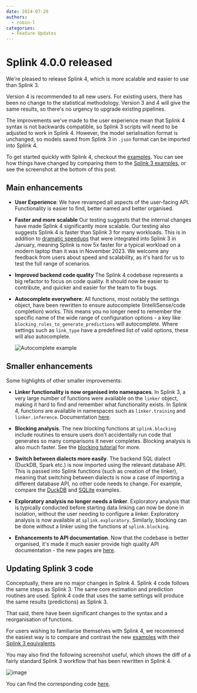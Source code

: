 ```yaml
---
date: 2024-07-20
authors:
  - robin-l
categories:
  - Feature Updates
---
```


# Splink 4.0.0 released

We're pleased to release Splink 4, which is more scalable and easier to use than Splink 3.

Version 4 is recommended to all new users.   For existing users, there has been no change to the statistical methodology. Version 3 and 4 will give the same results, so there's no urgency to upgrade existing pipelines.

The improvements we've made to the user experience mean that Splink 4 syntax is not backwards compatible, so Splink 3 scripts will need to be adjusted to work in Splink 4.  However, the model serialisation format is unchanged, so models saved from Splink 3 in `.json` format can be imported into Splink 4.

To get started quickly with Splink 4, checkout the [examples](../../demos/examples/examples_index.md).  You can see how things have changed by comparing them to the [Splink 3 examples](https://moj-analytical-services.github.io/splink3_legacy_docs/demos/examples/examples_index.html), or see the screenshot at the bottom of this post.

## Main enhancements

- **User Experience**:  We have revamped all aspects of the user-facing API.  Functionality is easier to find, better named and better organised.

- **Faster and more scalable**  Our testing suggests that the internal changes have made Splink 4 significantly more scalable. Our testing also suggests Splink 4 is faster than Splink 3 for many workloads.  This is in addition to [dramatic speedups](https://github.com/moj-analytical-services/splink/pull/1796) that were integrated into Splink 3 in January, meaning Splink is now 5x faster for a typical workload on a modern laptop than it was in November 2023.  We welcome any feedback from users about speed and scalability, as it's hard for us to test the full range of scenarios.

- **Improved backend code quality** The Splink 4 codebase represents a big refactor to focus on code quality.  It should now be easier to contribute, and quicker and easier for the team to fix bugs.

- **Autocomplete everywhere**: All functions, most notably the settings object, have been rewritten to ensure autocomplete (IntelliSense/code completion) works.  This means you no longer need to remember the specific name of the wide range of configuration options - a key like `blocking_rules_to_generate_predictions` will autocomplete.  Where settings such as `link_type` have a predefined list of valid options, these will also autocomplete.

  ![Autocomplete example](https://github.com/user-attachments/assets/305b53ee-d11a-4104-b45f-e5b96db3c973)

## Smaller enhancements

Some highlights of other smaller improvements:

- **Linker functionality is now organised into namespaces**.  In Splink 3, a very large number of functions were available on the `linker` object, making it hard to find and remember what functionality exists.  In Splink 4, functions are available in namespaces such as `linker.training` and `linker.inference`.  Documentation [here](../../api_docs/api_docs_index.md).

- **Blocking analysis**.  The new blocking functions at `splink.blocking` include routines to ensure users don't accidentally run code that generates so many comparisons it never completes.  Blocking analysis is also much faster.  See the [blocking tutorial](../../demos/tutorials/03_Blocking.ipynb) for more.

- **Switch between dialects more easily**.  The backend SQL dialect (DuckDB, Spark etc.) is now imported using the relevant database API.  This is passed into Splink functions (such as creation of the linker), meaning that switching between dialects is now a case of importing a different database API, no other code needs to change. For example, compare the [DuckDB](../../demos/examples/duckdb/deduplicate_50k_synthetic.ipynb) and [SQLite](../../demos/examples/sqlite/deduplicate_50k_synthetic.ipynb) examples.

- **Exploratory analysis no longer needs a linker**.  Exploratory analysis that is typically conducted before starting data linking can now be done in isolation, without the user needing to configure a linker. Exploratory analysis is now available at `splink.exploratory`.  Similarly, blocking can be done without a linker using the functions at `splink.blocking`.

- **Enhancements to API documentation**. Now that the codebase is better organised, it's made it much easier provide high quality API documentation - the new pages are [here](../../api_docs/api_docs_index.md).


## Updating Splink 3 code

Conceptually, there are no major changes in Splink 4. Splink 4 code follows the same steps as Splink 3.  The same core estimation and prediction routines are used.  Splink 4 code that uses the same settings will produce the same results (predictions) as Splink 3.

That said, there have been significant changes to the syntax and a reorganisation of functions.

For users wishing to familiarise themselves with Splink 4, we recommend the easiest way is to compare and contrast the new [examples](../../demos/examples/examples_index.md) with their [Splink 3 equivalents](https://moj-analytical-services.github.io/splink3_legacy_docs/demos/examples/examples_index.html).

You may also find the following screenshot useful, which shows the diff of a fairly standard Splink 3 workflow that has been rewritten in Splink 4.

![image](https://github.com/user-attachments/assets/7fe7c9e7-1a22-4744-a5ad-281d540a8deb)

You can find the corresponding code [here](https://github.com/RobinL/temp_3_to_4/pull/1/files).
